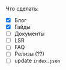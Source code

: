 Что сделать: 
- [x] Блог
- [x] Гайды
- [ ] Документы
- [ ] LSR
- [ ] FAQ
- [ ] Релизы (??)
- [ ] update `index.json`